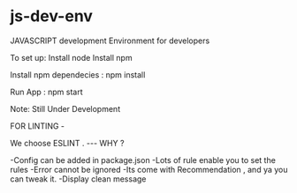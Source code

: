 # js-dev-env
JAVASCRIPT development Environment for developers

To set up: 
Install node
Install npm

Install npm dependecies :   npm install

Run App : npm start

Note: Still Under Development


FOR LINTING -

We choose ESLINT . --- WHY ?

-Config can be added in package.json
-Lots of rule enable you to set the rules
-Error cannot be ignored
-Its come with Recommendation , and ya you can tweak it.
-Display clean message
